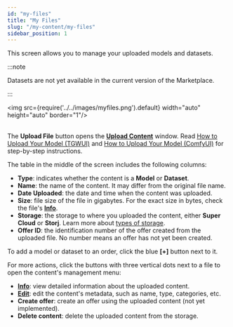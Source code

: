 ```yaml
---
id: "my-files"
title: "My Files"
slug: "/my-content/my-files"
sidebar_position: 1
---
```


This screen allows you to manage your uploaded models and datasets.

:::note

Datasets are not yet available in the current version of the Marketplace.

:::

<img src={require('../../images/myfiles.png').default} width="auto" height="auto" border="1"/>
<br/>
<br/>

The **Upload File** button opens the [**Upload Content**](/marketplace/my-content/my-files/upload-content) window. Read [How to Upload Your Model (TGWUI)](/marketplace/guides/upload-tgwui) and [How to Upload Your Model (ComfyUI)](/marketplace/guides/upload-comfyui) for step-by-step instructions.

The table in the middle of the screen includes the following columns:

- **Type**: indicates whether the content is a **Model** or **Dataset**.
- **Name**: the name of the content. It may differ from the original file name.
- **Date Uploaded**: the date and time when the content was uploaded.
- **Size**: file size of the file in gigabytes. For the exact size in bytes, check the file's [**Info**](/marketplace/my-content/my-files/info).
- **Storage**: the storage to where you uploaded the content, either **Super Cloud** or **Storj**. Learn more about [types of storage](/marketplace/account/web3#storage).
- **Offer ID**: the identification number of the offer created from the uploaded file. No number means an offer has not yet been created.

To add a model or dataset to an order, click the blue **[+]** button next to it.

For more actions, click the buttons with three vertical dots next to a file to open the content's management menu:

- [**Info**](/marketplace/my-content/my-files/info): view detailed information about the uploaded content.
- [**Edit**](/marketplace/my-content/my-files/edit-content): edit the content's metadata, such as name, type, categories, etc.
- **Create offer**: create an offer using the uploaded content (not yet implemented).
- **Delete content**: delete the uploaded content from the storage.